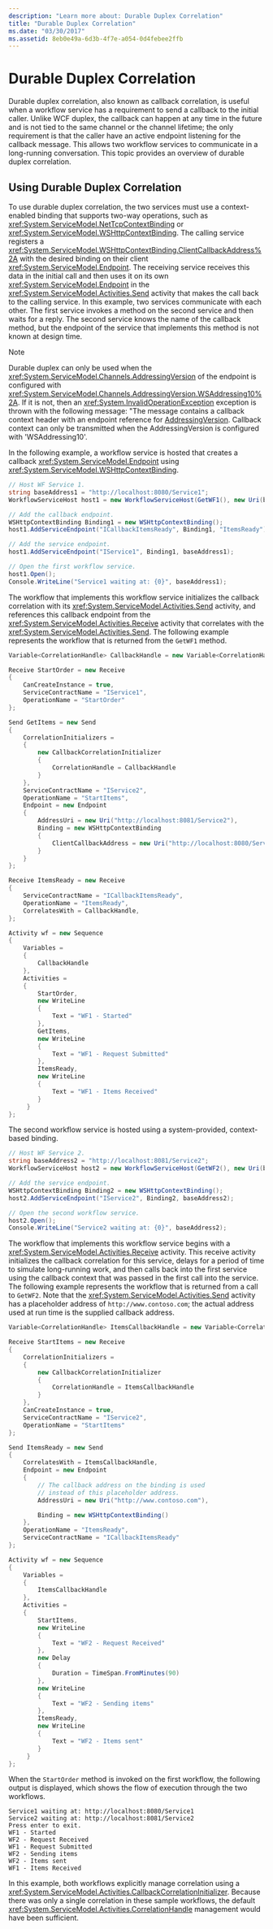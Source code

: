```yaml
---
description: "Learn more about: Durable Duplex Correlation"
title: "Durable Duplex Correlation"
ms.date: "03/30/2017"
ms.assetid: 8eb0e49a-6d3b-4f7e-a054-0d4febee2ffb
---
```

# Durable Duplex Correlation

Durable duplex correlation, also known as callback correlation, is useful when a workflow service has a requirement to send a callback to the initial caller. Unlike WCF duplex, the callback can happen at any time in the future and is not tied to the same channel or the channel lifetime; the only requirement is that the caller have an active endpoint listening for the callback message. This allows two workflow services to communicate in a long-running conversation. This topic provides an overview of durable duplex correlation.

## Using Durable Duplex Correlation

 To use durable duplex correlation, the two services must use a context-enabled binding that supports two-way operations, such as <xref:System.ServiceModel.NetTcpContextBinding> or <xref:System.ServiceModel.WSHttpContextBinding>. The calling service registers a <xref:System.ServiceModel.WSHttpContextBinding.ClientCallbackAddress%2A> with the desired binding on their client <xref:System.ServiceModel.Endpoint>. The receiving service receives this data in the initial call and then uses it on its own <xref:System.ServiceModel.Endpoint> in the <xref:System.ServiceModel.Activities.Send> activity that makes the call back to the calling service. In this example, two services communicate with each other. The first service invokes a method on the second service and then waits for a reply. The second service knows the name of the callback method, but the endpoint of the service that implements this method is not known at design time.

> [!NOTE]
> Durable duplex can only be used when the <xref:System.ServiceModel.Channels.AddressingVersion> of the endpoint is configured with <xref:System.ServiceModel.Channels.AddressingVersion.WSAddressing10%2A>. If it is not, then an <xref:System.InvalidOperationException> exception is thrown with the following message: "The message contains a callback context header with an endpoint reference for [AddressingVersion](http://schemas.xmlsoap.org/ws/2004/08/addressing). Callback context can only be transmitted when the AddressingVersion is configured with 'WSAddressing10'.

 In the following example, a workflow service is hosted that creates a callback <xref:System.ServiceModel.Endpoint> using <xref:System.ServiceModel.WSHttpContextBinding>.

```csharp
// Host WF Service 1.
string baseAddress1 = "http://localhost:8080/Service1";
WorkflowServiceHost host1 = new WorkflowServiceHost(GetWF1(), new Uri(baseAddress1));

// Add the callback endpoint.
WSHttpContextBinding Binding1 = new WSHttpContextBinding();
host1.AddServiceEndpoint("ICallbackItemsReady", Binding1, "ItemsReady");

// Add the service endpoint.
host1.AddServiceEndpoint("IService1", Binding1, baseAddress1);

// Open the first workflow service.
host1.Open();
Console.WriteLine("Service1 waiting at: {0}", baseAddress1);
```

 The workflow that implements this workflow service initializes the callback correlation with its <xref:System.ServiceModel.Activities.Send> activity, and references this callback endpoint from the <xref:System.ServiceModel.Activities.Receive> activity that correlates with the <xref:System.ServiceModel.Activities.Send>. The following example represents the workflow that is returned from the `GetWF1` method.

```csharp
Variable<CorrelationHandle> CallbackHandle = new Variable<CorrelationHandle>();

Receive StartOrder = new Receive
{
    CanCreateInstance = true,
    ServiceContractName = "IService1",
    OperationName = "StartOrder"
};

Send GetItems = new Send
{
    CorrelationInitializers =
    {
        new CallbackCorrelationInitializer
        {
            CorrelationHandle = CallbackHandle
        }
    },
    ServiceContractName = "IService2",
    OperationName = "StartItems",
    Endpoint = new Endpoint
    {
        AddressUri = new Uri("http://localhost:8081/Service2"),
        Binding = new WSHttpContextBinding
        {
            ClientCallbackAddress = new Uri("http://localhost:8080/Service1/ItemsReady")
        }
    }
};

Receive ItemsReady = new Receive
{
    ServiceContractName = "ICallbackItemsReady",
    OperationName = "ItemsReady",
    CorrelatesWith = CallbackHandle,
};

Activity wf = new Sequence
{
    Variables =
    {
        CallbackHandle
    },
    Activities =
    {
        StartOrder,
        new WriteLine
        {
            Text = "WF1 - Started"
        },
        GetItems,
        new WriteLine
        {
            Text = "WF1 - Request Submitted"
        },
        ItemsReady,
        new WriteLine
        {
            Text = "WF1 - Items Received"
        }
     }
};
```

 The second workflow service is hosted using a system-provided, context-based binding.

```csharp
// Host WF Service 2.
string baseAddress2 = "http://localhost:8081/Service2";
WorkflowServiceHost host2 = new WorkflowServiceHost(GetWF2(), new Uri(baseAddress2));

// Add the service endpoint.
WSHttpContextBinding Binding2 = new WSHttpContextBinding();
host2.AddServiceEndpoint("IService2", Binding2, baseAddress2);

// Open the second workflow service.
host2.Open();
Console.WriteLine("Service2 waiting at: {0}", baseAddress2);
```

 The workflow that implements this workflow service begins with a <xref:System.ServiceModel.Activities.Receive> activity. This receive activity initializes the callback correlation for this service, delays for a period of time to simulate long-running work, and then calls back into the first service using the callback context that was passed in the first call into the service. The following example represents the workflow that is returned from a call to `GetWF2`. Note that the <xref:System.ServiceModel.Activities.Send> activity has a placeholder address of `http://www.contoso.com`; the actual address used at run time is the supplied callback address.

```csharp
Variable<CorrelationHandle> ItemsCallbackHandle = new Variable<CorrelationHandle>();

Receive StartItems = new Receive
{
    CorrelationInitializers =
    {
        new CallbackCorrelationInitializer
        {
            CorrelationHandle = ItemsCallbackHandle
        }
    },
    CanCreateInstance = true,
    ServiceContractName = "IService2",
    OperationName = "StartItems"
};

Send ItemsReady = new Send
{
    CorrelatesWith = ItemsCallbackHandle,
    Endpoint = new Endpoint
    {
        // The callback address on the binding is used
        // instead of this placeholder address.
        AddressUri = new Uri("http://www.contoso.com"),

        Binding = new WSHttpContextBinding()
    },
    OperationName = "ItemsReady",
    ServiceContractName = "ICallbackItemsReady"
};

Activity wf = new Sequence
{
    Variables =
    {
        ItemsCallbackHandle
    },
    Activities =
    {
        StartItems,
        new WriteLine
        {
            Text = "WF2 - Request Received"
        },
        new Delay
        {
            Duration = TimeSpan.FromMinutes(90)
        },
        new WriteLine
        {
            Text = "WF2 - Sending items"
        },
        ItemsReady,
        new WriteLine
        {
            Text = "WF2 - Items sent"
        }
     }
};
```

 When the `StartOrder` method is invoked on the first workflow, the following output is displayed, which shows the flow of execution through the two workflows.

```output
Service1 waiting at: http://localhost:8080/Service1
Service2 waiting at: http://localhost:8081/Service2
Press enter to exit.
WF1 - Started
WF2 - Request Received
WF1 - Request Submitted
WF2 - Sending items
WF2 - Items sent
WF1 - Items Received
```

 In this example, both workflows explicitly manage correlation using a <xref:System.ServiceModel.Activities.CallbackCorrelationInitializer>. Because there was only a single correlation in these sample workflows, the default <xref:System.ServiceModel.Activities.CorrelationHandle> management would have been sufficient.
